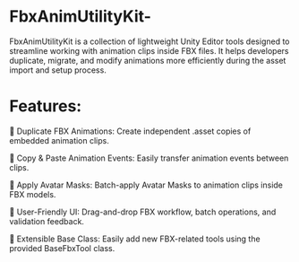 # FbxAnimUtilityKit-
FbxAnimUtilityKit is a collection of lightweight Unity Editor tools designed to streamline working with animation clips inside FBX files. It helps developers duplicate, migrate, and modify animations more efficiently during the asset import and setup process.

# Features:

🔹 Duplicate FBX Animations: Create independent .asset copies of embedded animation clips.

🔹 Copy & Paste Animation Events: Easily transfer animation events between clips.

🔹 Apply Avatar Masks: Batch-apply Avatar Masks to animation clips inside FBX models.

🔹 User-Friendly UI: Drag-and-drop FBX workflow, batch operations, and validation feedback.

🔹 Extensible Base Class: Easily add new FBX-related tools using the provided BaseFbxTool class.
